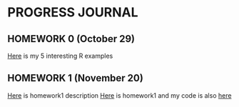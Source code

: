 # PROGRESS JOURNAL
## HOMEWORK 0 (October 29)

[Here](files/example_homework_0.html) is my 5 interesting R examples

## HOMEWORK 1 (November 20)
[Here](files/IE582_Fall20_Homework1.pdf) is homework1 description
[Here](files/IE582_HW1.html) is homework1 and my code is also [here](files/IE582_HW1.Rmd)



